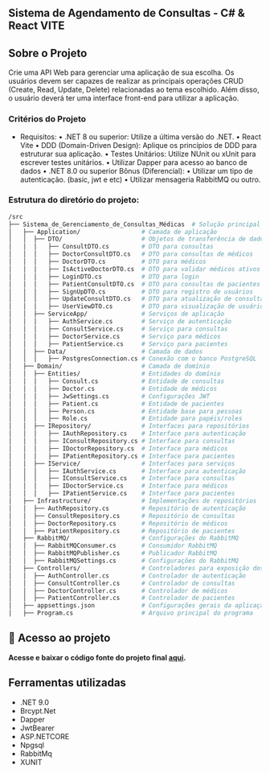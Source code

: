 ## Sistema de Agendamento de Consultas - C# & React VITE

## Sobre o Projeto

Crie uma API Web para gerenciar uma aplicação de sua escolha. Os usuários devem ser capazes de realizar as principais operações CRUD (Create, Read, Update, Delete) relacionadas ao tema escolhido. Além disso, o usuário deverá ter uma interface front-end para utilizar a aplicação.
</br>

### Critérios do Projeto

- Requisitos:
• .NET 8 ou superior: Utilize a última versão do .NET.
• React Vite
• DDD (Domain-Driven Design): Aplique os princípios de DDD para estruturar sua aplicação.
• Testes Unitários: Utilize NUnit ou xUnit para escrever testes unitários.
• Utilizar Dapper para acesso ao banco de dados
• .NET 8.0 ou superior
Bônus (Diferencial):
• Utilizar um tipo de autenticação. (basic, jwt e etc)
• Utilizar mensageria RabbitMQ ou outro.

### Estrutura do diretório do projeto:

```bash
/src
├── Sistema_de_Gerenciamento_de_Consultas_Médicas  # Solução principal
│   ├── Application/                 # Camada de aplicação
│   │  ├── DTO/                      # Objetos de transferência de dados (Data Transfer Objects)
│   │  │   ├── ConsultDTO.cs         # DTO para consultas
│   │  │   ├── DoctorConsultDTO.cs   # DTO para consultas de médicos
│   │  │   ├── DoctorDTO.cs          # DTO para médicos
│   │  │   ├── IsActiveDoctorDTO.cs  # DTO para validar médicos ativos
│   │  │   ├── LoginDTO.cs           # DTO para login
│   │  │   ├── PatientConsultDTO.cs  # DTO para consultas de pacientes
│   │  │   ├── SignUpDTO.cs          # DTO para registro de usuários
│   │  │   ├── UpdateConsultDTO.cs   # DTO para atualização de consultas
│   │  │   ├── UserViewDTO.cs        # DTO para visualização de usuários
│   │  ├── ServiceApp/               # Serviços de aplicação
│   │  │   ├── AuthService.cs        # Serviço de autenticação
│   │  │   ├── ConsultService.cs     # Serviço para consultas
│   │  │   ├── DoctorService.cs      # Serviço para médicos
│   │  │   ├── PatientService.cs     # Serviço para pacientes
│   │  ├── Data/                     # Camada de dados
│   │  │   ├── PostgresConnection.cs # Conexão com o banco PostgreSQL
│   ├── Domain/                      # Camada de domínio
│   │  ├── Entities/                 # Entidades do domínio
│   │  │   ├── Consult.cs            # Entidade de consultas
│   │  │   ├── Doctor.cs             # Entidade de médicos
│   │  │   ├── JwSettings.cs         # Configurações JWT
│   │  │   ├── Patient.cs            # Entidade de pacientes
│   │  │   ├── Person.cs             # Entidade base para pessoas
│   │  │   ├── Role.cs               # Entidade para papéis/roles
│   │  ├── IRepository/              # Interfaces para repositórios
│   │  │   ├── IAuthRepository.cs    # Interface para autenticação
│   │  │   ├── IConsultRepository.cs # Interface para consultas
│   │  │   ├── IDoctorRepository.cs  # Interface para médicos
│   │  │   ├── IPatientRepository.cs # Interface para pacientes
│   │  ├── IService/                 # Interfaces para serviços
│   │  │   ├── IAuthService.cs       # Interface para autenticação
│   │  │   ├── IConsultService.cs    # Interface para consultas
│   │  │   ├── IDoctorService.cs     # Interface para médicos
│   │  │   ├── IPatientService.cs    # Interface para pacientes
│   ├── Infrastructure/              # Implementações de repositórios
│   │  ├── AuthRepository.cs         # Repositório de autenticação
│   │  ├── ConsultRepository.cs      # Repositório de consultas
│   │  ├── DoctorRepository.cs       # Repositório de médicos
│   │  ├── PatientRepository.cs      # Repositório de pacientes
│   ├── RabbitMQ/                    # Configurações do RabbitMQ
│   │  ├── RabbitMQConsumer.cs       # Consumidor RabbitMQ
│   │  ├── RabbitMQPublisher.cs      # Publicador RabbitMQ
│   │  ├── RabbitMQSettings.cs       # Configurações do RabbitMQ
│   ├── Controllers/                 # Controladores para exposição dos endpoints
│   │  ├── AuthController.cs         # Controlador de autenticação
│   │  ├── ConsultController.cs      # Controlador de consultas
│   │  ├── DoctorController.cs       # Controlador de médicos
│   │  ├── PatientController.cs      # Controlador de pacientes
│   ├── appsettings.json             # Configurações gerais da aplicação
│   ├── Program.cs                   # Arquivo principal do programa
```

## 📁 Acesso ao projeto

**Acesse e baixar o código fonte do projeto final
[aqui](https://github.com/delmiraugusto/SistemaGerenciamentoConsultasMedicas).**


## Ferramentas utilizadas

- .NET 9.0
- Brcypt.Net
- Dapper
- JwtBearer
- ASP.NETCORE
- Npgsql
- RabbitMq
- XUNIT
